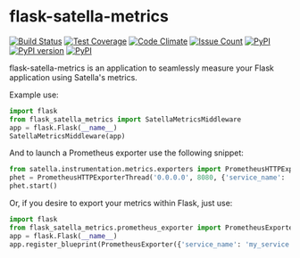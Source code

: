 flask-satella-metrics
=====================
[![Build Status](https://travis-ci.org/piotrmaslanka/flask-satella-metrics.svg)](https://travis-ci.org/piotrmaslanka/flask-satella-metrics)
[![Test Coverage](https://api.codeclimate.com/v1/badges/34b392b61482d98ad3f0/test_coverage)](https://codeclimate.com/github/piotrmaslanka/flask-satella-metrics/test_coverage)
[![Code Climate](https://codeclimate.com/github/piotrmaslanka/flask-satella-metrics/badges/gpa.svg)](https://codeclimate.com/github/piotrmaslanka/flask-satella-metrics)
[![Issue Count](https://codeclimate.com/github/piotrmaslanka/flask-satella-metrics/badges/issue_count.svg)](https://codeclimate.com/github/piotrmaslanka/flask-satella-metrics)
[![PyPI](https://img.shields.io/pypi/pyversions/flask-satella-metrics.svg)](https://pypi.python.org/pypi/flask-satella-metrics)
[![PyPI version](https://badge.fury.io/py/flask-satella-metrics.svg)](https://badge.fury.io/py/flask-satella-metrics)
[![PyPI](https://img.shields.io/pypi/implementation/flask-satella-metrics.svg)](https://pypi.python.org/pypi/flask-satella-metrics)

flask-satella-metrics is an application to seamlessly measure your Flask application using Satella's metrics.

Example use:

```python
import flask
from flask_satella_metrics import SatellaMetricsMiddleware
app = flask.Flask(__name__)
SatellaMetricsMiddleware(app)
```

And to launch a Prometheus exporter use the following snippet:

```python
from satella.instrumentation.metrics.exporters import PrometheusHTTPExporterThread
phet = PrometheusHTTPExporterThread('0.0.0.0', 8080, {'service_name': 'my_service'})
phet.start()
```

Or, if you desire to export your metrics within Flask, just use:

```python
import flask
from flask_satella_metrics.prometheus_exporter import PrometheusExporter
app = flask.Flask(__name__)
app.register_blueprint(PrometheusExporter({'service_name': 'my_service'}))
```
